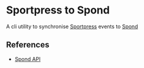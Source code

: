 # Sportpress to Spond

A cli utility to synchronise [Sportpress](https://wordpress.org/plugins/sportspress) events
to [Spond](https://spond.com)

## References

- [Spond API](https://api.spond.com/core/v1)
